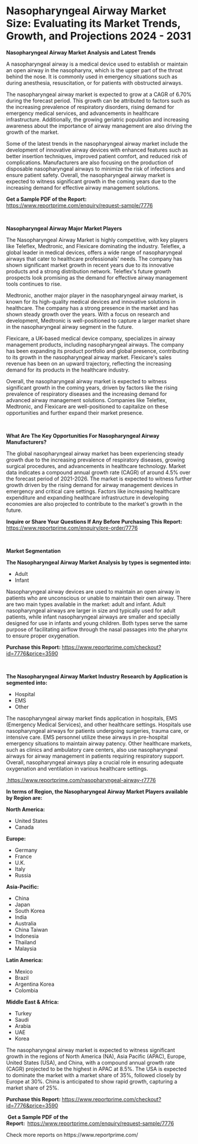 <p><h1>Nasopharyngeal Airway Market Size: Evaluating its Market Trends, Growth, and Projections 2024 - 2031</h1></p><p><strong>Nasopharyngeal Airway Market Analysis and Latest Trends</strong></p>
<p><p>A nasopharyngeal airway is a medical device used to establish or maintain an open airway in the nasopharynx, which is the upper part of the throat behind the nose. It is commonly used in emergency situations such as during anesthesia, resuscitation, or for patients with obstructed airways.</p><p>The nasopharyngeal airway market is expected to grow at a CAGR of 6.70% during the forecast period. This growth can be attributed to factors such as the increasing prevalence of respiratory disorders, rising demand for emergency medical services, and advancements in healthcare infrastructure. Additionally, the growing geriatric population and increasing awareness about the importance of airway management are also driving the growth of the market.</p><p>Some of the latest trends in the nasopharyngeal airway market include the development of innovative airway devices with enhanced features such as better insertion techniques, improved patient comfort, and reduced risk of complications. Manufacturers are also focusing on the production of disposable nasopharyngeal airways to minimize the risk of infections and ensure patient safety. Overall, the nasopharyngeal airway market is expected to witness significant growth in the coming years due to the increasing demand for effective airway management solutions.</p></p>
<p><strong>Get a Sample PDF of the Report:&nbsp;</strong> <a href="https://www.reportprime.com/enquiry/request-sample/7776">https://www.reportprime.com/enquiry/request-sample/7776</a></p>
<p>&nbsp;</p>
<p><strong>Nasopharyngeal Airway Major Market Players</strong></p>
<p><p>The Nasopharyngeal Airway Market is highly competitive, with key players like Teleflex, Medtronic, and Flexicare dominating the industry. Teleflex, a global leader in medical devices, offers a wide range of nasopharyngeal airways that cater to healthcare professionals' needs. The company has shown significant market growth in recent years due to its innovative products and a strong distribution network. Teleflex's future growth prospects look promising as the demand for effective airway management tools continues to rise.</p><p>Medtronic, another major player in the nasopharyngeal airway market, is known for its high-quality medical devices and innovative solutions in healthcare. The company has a strong presence in the market and has shown steady growth over the years. With a focus on research and development, Medtronic is well-positioned to capture a larger market share in the nasopharyngeal airway segment in the future.</p><p>Flexicare, a UK-based medical device company, specializes in airway management products, including nasopharyngeal airways. The company has been expanding its product portfolio and global presence, contributing to its growth in the nasopharyngeal airway market. Flexicare's sales revenue has been on an upward trajectory, reflecting the increasing demand for its products in the healthcare industry.</p><p>Overall, the nasopharyngeal airway market is expected to witness significant growth in the coming years, driven by factors like the rising prevalence of respiratory diseases and the increasing demand for advanced airway management solutions. Companies like Teleflex, Medtronic, and Flexicare are well-positioned to capitalize on these opportunities and further expand their market presence.</p></p>
<p>&nbsp;</p>
<p><strong>What Are The Key Opportunities For Nasopharyngeal Airway Manufacturers?</strong></p>
<p><p>The global nasopharyngeal airway market has been experiencing steady growth due to the increasing prevalence of respiratory diseases, growing surgical procedures, and advancements in healthcare technology. Market data indicates a compound annual growth rate (CAGR) of around 4.5% over the forecast period of 2021-2026. The market is expected to witness further growth driven by the rising demand for airway management devices in emergency and critical care settings. Factors like increasing healthcare expenditure and expanding healthcare infrastructure in developing economies are also projected to contribute to the market's growth in the future.</p></p>
<p><strong>Inquire or Share Your Questions If Any Before Purchasing This Report:</strong> <a href="https://www.reportprime.com/enquiry/pre-order/7776">https://www.reportprime.com/enquiry/pre-order/7776</a></p>
<p>&nbsp;</p>
<p><strong>Market Segmentation</strong></p>
<p><strong>The Nasopharyngeal Airway Market Analysis by types is segmented into:</strong></p>
<p><ul><li>Adult</li><li>Infant</li></ul></p>
<p><p>Nasopharyngeal airway devices are used to maintain an open airway in patients who are unconscious or unable to maintain their own airway. There are two main types available in the market: adult and infant. Adult nasopharyngeal airways are larger in size and typically used for adult patients, while infant nasopharyngeal airways are smaller and specially designed for use in infants and young children. Both types serve the same purpose of facilitating airflow through the nasal passages into the pharynx to ensure proper oxygenation.</p></p>
<p><strong>Purchase this Report:&nbsp;</strong><a href="https://www.reportprime.com/checkout?id=7776&price=3590">https://www.reportprime.com/checkout?id=7776&price=3590</a></p>
<p>&nbsp;</p>
<p><strong>The Nasopharyngeal Airway Market Industry Research by Application is segmented into:</strong></p>
<p><ul><li>Hospital</li><li>EMS</li><li>Other</li></ul></p>
<p><p>The nasopharyngeal airway market finds application in hospitals, EMS (Emergency Medical Services), and other healthcare settings. Hospitals use nasopharyngeal airways for patients undergoing surgeries, trauma care, or intensive care. EMS personnel utilize these airways in pre-hospital emergency situations to maintain airway patency. Other healthcare markets, such as clinics and ambulatory care centers, also use nasopharyngeal airways for airway management in patients requiring respiratory support. Overall, nasopharyngeal airways play a crucial role in ensuring adequate oxygenation and ventilation in various healthcare settings.</p></p>
<p><a href="https://www.reportprime.com/nasopharyngeal-airway-r7776">&nbsp;https://www.reportprime.com/nasopharyngeal-airway-r7776</a></p>
<p><strong>In terms of Region, the Nasopharyngeal Airway Market Players available by Region are:</strong></p>
<p>
    <p> <strong> North America: </strong>
        <ul>
            <li>United States</li>
            <li>Canada</li>
        </ul>
        </p> 
    <p> <strong> Europe: </strong>
        <ul>
            <li>Germany</li>
            <li>France</li>
            <li>U.K.</li>
            <li>Italy</li>
            <li>Russia</li>
        </ul>
        </p> 
    <p> <strong> Asia-Pacific: </strong>
        <ul>
            <li>China</li>
            <li>Japan</li>
            <li>South Korea</li>
            <li>India</li>
            <li>Australia</li>
            <li>China Taiwan</li>
            <li>Indonesia</li>
            <li>Thailand</li>
            <li>Malaysia</li>
        </ul>
        </p> 
    <p> <strong> Latin America: </strong>
        <ul>
            <li>Mexico</li>
            <li>Brazil</li>
            <li>Argentina Korea</li>
            <li>Colombia</li>
        </ul>
        </p> 
    <p> <strong> Middle East & Africa: </strong>
        <ul>
            <li>Turkey</li>
            <li>Saudi</li>
            <li>Arabia</li>
            <li>UAE</li>
            <li>Korea</li>
        </ul>
    </p>
    </p>
<p><p>The nasopharyngeal airway market is expected to witness significant growth in the regions of North America (NA), Asia Pacific (APAC), Europe, United States (USA), and China, with a compound annual growth rate (CAGR) projected to be the highest in APAC at 8.5%. The USA is expected to dominate the market with a market share of 35%, followed closely by Europe at 30%. China is anticipated to show rapid growth, capturing a market share of 25%.</p></p>
<p><strong>Purchase this Report: </strong><a href="https://www.reportprime.com/checkout?id=7776&price=3590">https://www.reportprime.com/checkout?id=7776&price=3590</a></p>
<p>&nbsp;<strong>Get a Sample PDF of the Report:&nbsp;&nbsp;</strong><a href="https://www.reportprime.com/enquiry/request-sample/7776">https://www.reportprime.com/enquiry/request-sample/7776</a></p>
<p><strong></strong></p>
<p>Check more reports on https://www.reportprime.com/</p>
